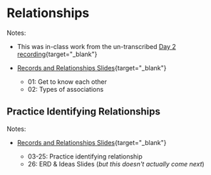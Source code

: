 # Relationships 

Notes:

  - This was in-class work from the un-transcribed [Day 2 recording](https://uchicago.hosted.panopto.com/Panopto/Pages/Viewer.aspx?id=e657b973-16a5-4daf-80fc-aebc013d125a){target="_blank"}

  - [Records and Relationships Slides](https://firstdraft.slides.com/raghubetina/records-and-relationships?token=hKsM-8iq){target="_blank"}

      - 01: Get to know each other
      - 02: Types of associations

## Practice Identifying Relationships

Notes:

  - [Records and Relationships Slides](https://firstdraft.slides.com/raghubetina/records-and-relationships?token=hKsM-8iq){target="_blank"}
  
      - 03-25: Practice identifying relationship
      - 26: ERD & Ideas Slides (*but this doesn't actually come next*)
